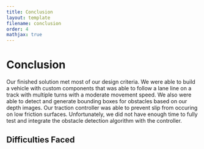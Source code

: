 ```yaml
---
title: Conclusion
layout: template
filename: conclusion
order: 4
mathjax: true
--- 
```


# Conclusion

Our finished solution met most of our design criteria. We were able to build a vehicle with custom components that was able to follow a lane line on a track with multiple turns with a moderate movement speed. We also were able to detect and generate bounding boxes for obstacles based on our depth images. Our traction controller was able to prevent slip from occuring on low friction surfaces. Unfortunately, we did not have enough time to fully test and integrate the obstacle detection algorithm with the controller. 

## Difficulties Faced


